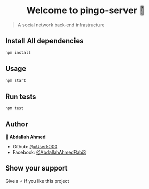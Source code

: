 <h1 align="center">Welcome to pingo-server 👋</h1>

> A social network back-end infrastructure

## Install All dependencies

```sh
npm install
```

## Usage

```sh
npm start
```

## Run tests

```sh
npm test
```

## Author

👤 **Abdallah Ahmed**

- Github: [@xUser5000](https://github.com/xUser5000)
- Facebook: [@AbdallahAhmedRabi3](https://www.facebook.com/AbdallahAhmedRabi3)

## Show your support

Give a ⭐️ if you like this project
